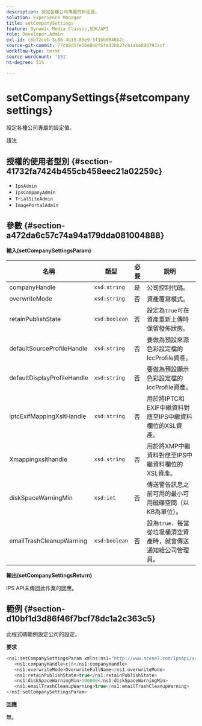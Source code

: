 ```yaml
---
description: 設定各種公司專屬的設定值。
solution: Experience Manager
title: setCompanySettings
feature: Dynamic Media Classic,SDK/API
role: Developer,Admin
exl-id: c6b72ceb-3c86-4b13-89e9-5f1bb9846b2c
source-git-commit: 77c88d5fe20e048f6fad2bb23cb1abe090793acf
workflow-type: tm+mt
source-wordcount: '151'
ht-degree: 11%

---
```


# setCompanySettings{#setcompanysettings}

設定各種公司專屬的設定值。

語法

## 授權的使用者型別 {#section-41732fa7424b455cb458eec21a02259c}

* `IpsAdmin`
* `IpsCompanyAdmin`
* `TrialSiteAdmin`
* `ImagePortalAdmin`

## 參數 {#section-a472da6c57c74a94a179dda081004888}

**輸入(setCompanySettingsParam)**

| 名稱 | 類型 | 必要 | 說明 |
|---|---|---|---|
| companyHandle | `xsd:string` | 是 | 公司控制代碼。 |
| overwriteMode | `xsd:string` | 否 | 資產覆寫模式。 |
| retainPublishState | `xsd:boolean` | 否 | 設定為`true`可在資產重新上傳時保留發佈狀態。 |
| defaultSourceProfileHandle | `xsd:string` | 否 | 要做為預設來源色彩設定檔的IccProfile資產。 |
| defaultDisplayProfileHandle | `xsd:string` | 否 | 要做為預設顯示色彩設定檔的IccProfile資產。 |
| iptcExifMappingXsltHandle | `xsd:string` | 否 | 用於將IPTC和EXIF中繼資料對應至IPS中繼資料欄位的XSL資產。 |
| Xmappingxslthandle | `xsd:string` | 否 | 用於將XMP中繼資料對應至IPS中繼資料欄位的XSL資產。 |
| diskSpaceWarningMin | `xsd:int` | 否 | 傳送警告訊息之前可用的最小可用磁碟空間（以KB為單位）。 |
| emailTrashCleanupWarning | `xsd:boolean` | 否 | 設為`true`，每當從垃圾桶清空資產時，就會傳送通知給公司管理員。 |

**輸出(setCompanySettingsReturn)**

IPS API未傳回此作業的回應。

## 範例 {#section-d10bf1d3d86f46f7bcf78dc1a2c363c5}

此程式碼範例設定公司的設定。

**要求**

```java
<ns1:setCompanySettingsParam xmlns:ns1="http://www.scene7.com/IpsApi/xsd/2008-01-15">
   <ns1:companyHandle>c|6</ns1:companyHandle>
   <ns1:overwriteMode>OverwriteFullName</ns1:overwriteMode>
   <ns1:retainPublishState>true</ns1:retainPublishState>
   <ns1:diskSpaceWarningMin>100000</ns1:diskSpaceWarningMin>
   <ns1:emailTrashCleanupWarning>true</ns1:emailTrashCleanupWarning>
</ns1:setCompanySettingsParam>
```

**回應**

無。
